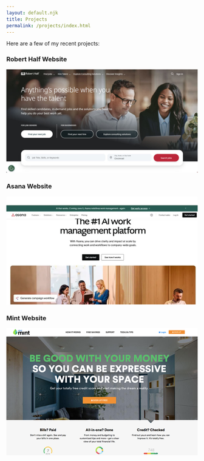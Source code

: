```yaml
---
layout: default.njk
title: Projects
permalink: /projects/index.html
---
```


Here are a few of my recent projects:

### Robert Half Website

![Portfolio Website](../assets/images/1.jpg)

### Asana Website

![Photography Gallery](../assets/images/2.webp)

### Mint Website

![Study Planner App](../assets/images/4.webp)
